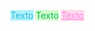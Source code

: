 
<mark style="background-color: rgba(2, 214, 234, 0.31); color: #2ab7de;">Texto</mark>
<mark style="background-color: rgba(115, 239, 97, 0.31); color: rgb(0, 190, 79);">Texto</mark>
<mark style="background-color: rgba(255, 131, 195, 0.31); color: rgb(255, 134, 226); text-decoration: underline;">Texto</mark>